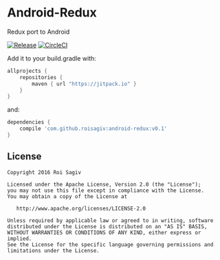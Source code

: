 # Android-Redux
Redux port to Android

[![Release](https://jitpack.io/v/roisagiv/android-redux.svg)](https://jitpack.io/#roisagiv/android-redux) [![CircleCI](https://circleci.com/gh/roisagiv/Android-Redux.svg?style=shield)](https://circleci.com/gh/roisagiv/Android-Redux)

Add it to your build.gradle with:
```gradle
allprojects {
    repositories {
        maven { url "https://jitpack.io" }
    }
}
```
and:

```gradle
dependencies {
    compile 'com.github.roisagiv:android-redux:v0.1'
}
```

License
-------

    Copyright 2016 Roi Sagiv

    Licensed under the Apache License, Version 2.0 (the "License");
    you may not use this file except in compliance with the License.
    You may obtain a copy of the License at

       http://www.apache.org/licenses/LICENSE-2.0

    Unless required by applicable law or agreed to in writing, software
    distributed under the License is distributed on an "AS IS" BASIS,
    WITHOUT WARRANTIES OR CONDITIONS OF ANY KIND, either express or implied.
    See the License for the specific language governing permissions and
    limitations under the License.
